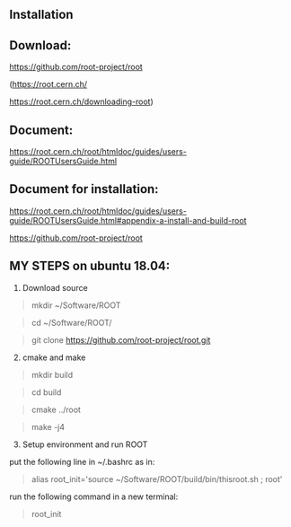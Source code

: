 Installation
------------

Download:
---------

https://github.com/root-project/root

(https://root.cern.ch/

https://root.cern.ch/downloading-root)

Document:
---------

https://root.cern.ch/root/htmldoc/guides/users-guide/ROOTUsersGuide.html


Document for installation:
--------------------------

https://root.cern.ch/root/htmldoc/guides/users-guide/ROOTUsersGuide.html#appendix-a-install-and-build-root

https://github.com/root-project/root

MY STEPS on ubuntu 18.04:
-----------

1. Download source

> mkdir ~/Software/ROOT

> cd ~/Software/ROOT/

> git clone https://github.com/root-project/root.git

2. cmake and make

> mkdir build

> cd build

> cmake ../root

> make -j4

3. Setup environment and run ROOT

put the following line in ~/.bashrc as in:

> alias root_init='source ~/Software/ROOT/build/bin/thisroot.sh ; root'

run the following command in a new terminal:

> root_init

